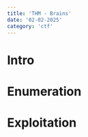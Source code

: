 ```yaml
---
title: 'THM - Brains'
date: '02-02-2025'
category: 'ctf'
---
```


# Intro

# Enumeration

# Exploitation

